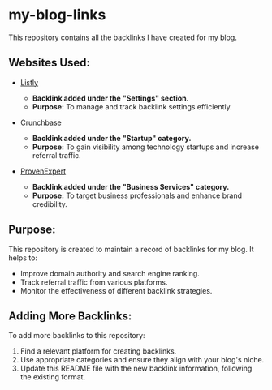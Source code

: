 # my-blog-links
This repository contains all the backlinks I have created for my blog.

## Websites Used:

- [Listly](https://list.ly/settings)
  - **Backlink added under the "Settings" section.**
  - **Purpose:** To manage and track backlink settings efficiently.

- [Crunchbase](https://www.crunchbase.com/)
  - **Backlink added under the "Startup" category.**
  - **Purpose:** To gain visibility among technology startups and increase referral traffic.

- [ProvenExpert](https://www.provenexpert.com/)
  - **Backlink added under the "Business Services" category.**
  - **Purpose:** To target business professionals and enhance brand credibility.

## Purpose:
This repository is created to maintain a record of backlinks for my blog. It helps to:
- Improve domain authority and search engine ranking.
- Track referral traffic from various platforms.
- Monitor the effectiveness of different backlink strategies.

## Adding More Backlinks:
To add more backlinks to this repository:
1. Find a relevant platform for creating backlinks.
2. Use appropriate categories and ensure they align with your blog's niche.
3. Update this README file with the new backlink information, following the existing format.
